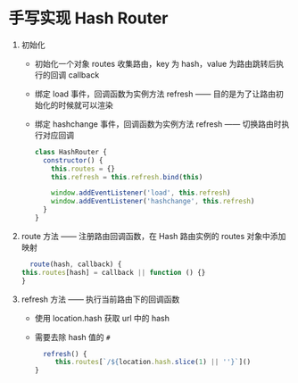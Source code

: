 # 手写实现 Hash Router

1. 初始化

   - 初始化一个对象 routes 收集路由，key 为 hash，value 为路由跳转后执行的回调 callback

   - 绑定 load 事件，回调函数为实例方法 refresh —— 目的是为了让路由初始化的时候就可以渲染

   - 绑定 hashchange 事件，回调函数为实例方法 refresh —— 切换路由时执行对应回调

     ```js
     class HashRouter {
       constructor() {
         this.routes = {}
         this.refresh = this.refresh.bind(this)

         window.addEventListener('load', this.refresh)
         window.addEventListener('hashchange', this.refresh)
       }
     }
     ```

2. route 方法 —— 注册路由回调函数，在 Hash 路由实例的 routes 对象中添加映射

   ```js
     route(hash, callback) {
   this.routes[hash] = callback || function () {}
   }
   ```

3. refresh 方法 —— 执行当前路由下的回调函数

   - 使用 location.hash 获取 url 中的 hash

   - 需要去除 hash 值的 `#`

     ```js
       refresh() {
          this.routes[`/${location.hash.slice(1) || ''}`]()
     }
     ```
